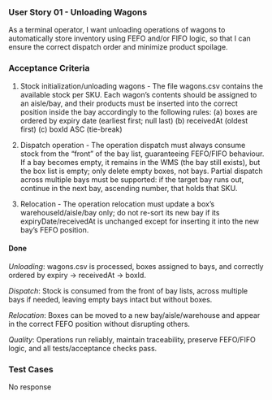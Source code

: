 ### User Story 01 -  Unloading Wagons

As a terminal operator, I want unloading operations of wagons to
automatically store inventory using FEFO and/or FIFO logic, so that I can ensure
the correct dispatch order and minimize product spoilage.


### Acceptance Criteria

1. Stock initialization/unloading wagons - The file wagons.csv contains the available stock per SKU. Each wagon’s contents should be assigned to an aisle/bay,
and their products must be inserted into the correct position inside the bay
accordingly to the following rules:
(a) boxes are ordered by expiry date (earliest first; null last)
(b) receivedAt (oldest first)
(c) boxId ASC (tie-break)

2. Dispatch operation - The operation dispatch must always consume stock from
the “front” of the bay list, guaranteeing FEFO/FIFO behaviour. If a bay
becomes empty, it remains in the WMS (the bay still exists), but the box list
is empty; only delete empty boxes, not bays. Partial dispatch across multiple
bays must be supported: if the target bay runs out, continue in the next bay,
ascending number, that holds that SKU.

3. Relocation - The operation relocation must update a box’s warehouseId/aisle/bay
only; do not re-sort its new bay if its expiryDate/receivedAt is unchanged except for inserting it into the new bay’s FEFO position.

#### Done 

*Unloading*: wagons.csv is processed, boxes assigned to bays, and correctly ordered by expiry → receivedAt → boxId.

*Dispatch*: Stock is consumed from the front of bay lists, across multiple bays if needed, leaving empty bays intact but without boxes.

*Relocation*: Boxes can be moved to a new bay/aisle/warehouse and appear in the correct FEFO position without disrupting others.

*Quality*: Operations run reliably, maintain traceability, preserve FEFO/FIFO logic, and all tests/acceptance checks pass.


### Test Cases

No response